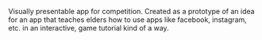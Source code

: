 Visually presentable app for competition. Created as a prototype of an idea for an app that teaches elders how to use apps like facebook, instagram, etc. in an interactive, game tutorial kind of a way.
